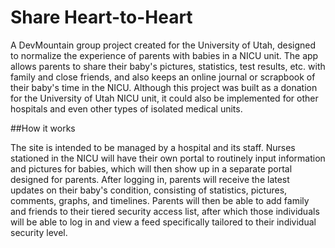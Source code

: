 Share Heart-to-Heart
============

A DevMountain group project created for the University of Utah, designed to normalize the experience of parents with babies in a NICU unit. The app allows parents to share their baby's pictures, statistics, test results, etc. with family and close friends, and also keeps an online journal or scrapbook of their baby's time in the NICU. Although this project was built as a donation for the University of Utah NICU unit, it could also be implemented for other hospitals and even other types of isolated medical units.

##How it works

The site is intended to be managed by a hospital and its staff. Nurses stationed in the NICU will have their own portal to routinely input information and pictures for babies, which will then show up in a separate portal designed for parents. After logging in, parents will receive the latest updates on their baby's condition, consisting of statistics, pictures, comments, graphs, and timelines. Parents will then be able to add family and friends to their tiered security access list, after which those individuals will be able to log in and view a feed specifically tailored to their individual security level.
 
